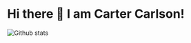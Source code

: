 # Hi there 👋 I am Carter Carlson!

![Github stats](https://github-readme-stats.vercel.app/api?username=carlfarterson&theme=calm&show_icons=true)
